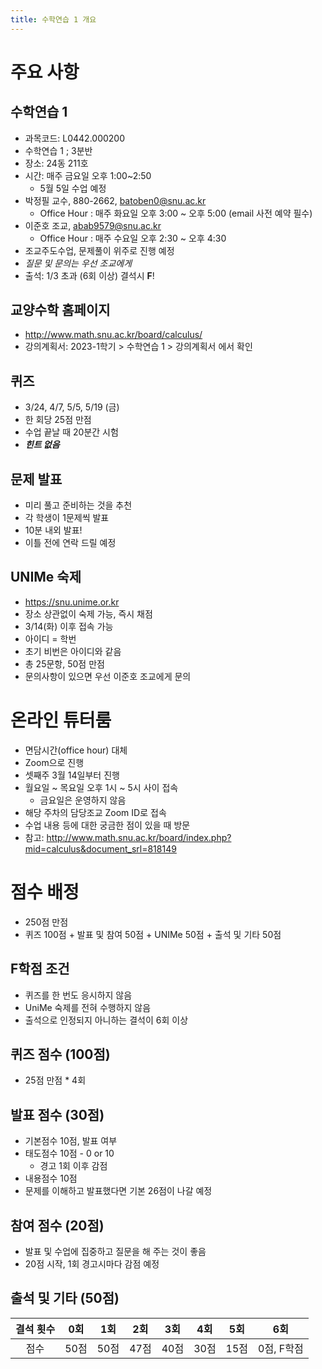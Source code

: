 ```yaml
---
title: 수학연습 1 개요
---
```


# 주요 사항

## 수학연습 1
- 과목코드: L0442.000200
- 수학연습 1 ; 3분반
- 장소: 24동 211호
- 시간: 매주 금요일 오후 1:00~2:50
  - 5월 5일 수업 예정
- 박정필 교수, 880-2662, <batoben0@snu.ac.kr>
  - Office Hour : 매주 화요일 오후 3:00 ~ 오후 5:00  (email 사전 예약 필수)
- 이준호 조교, <abab9579@snu.ac.kr>
  - Office Hour : 매주 수요일 오후 2:30 ~ 오후 4:30
- 조교주도수업, 문제풀이 위주로 진행 예정
- *질문 및 문의는 우선 조교에게*
- 출석: 1/3 초과 (6회 이상) 결석시 **F**!

## 교양수학 홈페이지
- <http://www.math.snu.ac.kr/board/calculus/>
- 강의계획서: 2023-1학기 > 수학연습 1 > 강의계획서 에서 확인

## 퀴즈
- 3/24, 4/7, 5/5, 5/19 (금)
- 한 회당 25점 만점
- 수업 끝날 때 20분간 시험
- ***힌트 없음***

## 문제 발표
- 미리 풀고 준비하는 것을 추천
- 각 학생이 1문제씩 발표
- 10분 내외 발표!
- 이틀 전에 연락 드릴 예정

## UNIMe 숙제
- <https://snu.unime.or.kr>
- 장소 상관없이 숙제 가능, 즉시 채점
- 3/14(화) 이후 접속 가능
- 아이디 = 학번
- 초기 비번은 아이디와 같음
- 총 25문항, 50점 만점
- 문의사항이 있으면 우선 이준호 조교에게 문의

# 온라인 튜터룸
- 면담시간(office hour) 대체
- Zoom으로 진행
- 셋째주 3월 14일부터 진행
- 월요일 ~ 목요일 오후 1시 ~ 5시 사이 접속
  - 금요일은 운영하지 않음
- 해당 주차의 담당조교 Zoom ID로 접속
- 수업 내용 등에 대한 궁금한 점이 있을 때 방문
- 참고: <http://www.math.snu.ac.kr/board/index.php?mid=calculus&document_srl=818149>

# 점수 배정
- 250점 만점
- 퀴즈 100점 + 발표 및 참여 50점 + UNIMe 50점 + 출석 및 기타 50점

## F학점 조건
- 퀴즈를 한 번도 응시하지 않음
- UniMe 숙제를 전혀 수행하지 않음
- 출석으로 인정되지 아니하는 결석이 6회 이상

## 퀴즈 점수 (100점)
- 25점 만점 * 4회

## 발표 점수 (30점)
- 기본점수 10점, 발표 여부
- 태도점수 10점 - 0 or 10
  - 경고 1회 이후 감점
- 내용점수 10점
- 문제를 이해하고 발표했다면 기본 26점이 나갈 예정

## 참여 점수 (20점)
- 발표 및 수업에 집중하고 질문을 해 주는 것이 좋음
- 20점 시작, 1회 경고시마다 감점 예정

## 출석 및 기타 (50점)

 결석 횟수 | 0회 | 1회 | 2회 | 3회 | 4회 | 5회 | 6회 
:-------:|:---:|:--:|:--:|:---:|:---:|:--:|:-------:
 점수     |50점 |50점 |47점 |40점 |30점 |15점 |0점, F학점
